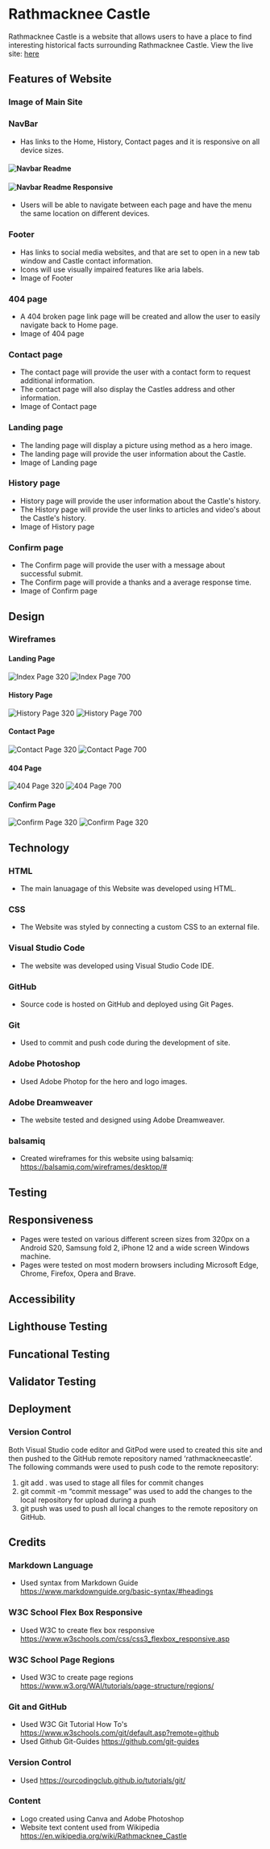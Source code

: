 # Rathmacknee Castle

Rathmacknee Castle is a website that allows users to have a place to find interesting historical facts surrounding Rathmacknee Castle. View the live site: <a href="https://mickymacirl.github.io/rathmackneecastle/">here</a></p>
## Features of Website
### Image of Main Site
### NavBar
* Has links to the Home, History, Contact pages and it is responsive on all device sizes.
#### ![Navbar Readme](/docs/navbar_readme.jpg)
#### ![Navbar Readme Responsive](/docs/navbar_readmesmall.jpg)
* Users will be able to navigate between each page and have the menu the same location on different devices.
### Footer
* Has links to social media websites, and  that are set to open in a new tab window and Castle contact information.
* Icons will use visually impaired features like aria labels.
* Image of Footer
### 404 page
* A 404 broken page link page will be created and allow the user to easily navigate back to Home page.
* Image of 404 page
### Contact page
* The contact page will provide the user with a contact form to request additional information.
* The contact page will also display the Castles address and other information.
* Image of Contact page
### Landing page
* The landing page will display a picture using method as a hero image.
* The landing page will provide the user information about the Castle.
* Image of Landing page
### History page
* History page will provide the user information about the Castle's history.
* The History page will provide the user links to articles and video's about the Castle's history.
* Image of History page
### Confirm page
 * The Confirm page will provide the user with a message about successful submit.
 * The Confirm page will provide a thanks and a average response time.
 * Image of Confirm page
## Design
### Wireframes
#### Landing Page
![Index Page 320](/docs/Index320.jpg)
![Index Page 700](/docs/Index700.jpg)
#### History Page
![History Page 320](/docs/History320.jpg)
![History Page 700](/docs/History700.jpg)
#### Contact Page
![Contact Page 320](/docs/Contact320.jpg)
![Contact Page 700](/docs/Contact700.jpg)
#### 404 Page
![404 Page 320](/docs/404320.jpg)
![404 Page 700](/docs/404700.jpg)
#### Confirm Page
![Confirm Page 320](/docs/Confirm320.jpg)
![Confirm Page 320](/docs/Confirm700.jpg)
## Technology
### HTML
* The main lanuagage of this Website was developed using HTML.
### CSS
* The Website was styled by connecting a custom CSS to an external file.
### Visual Studio Code
* The website was developed using Visual Studio Code IDE.
### GitHub
* Source code is hosted on GitHub and deployed using Git Pages.
### Git
* Used to commit and push code during the development of site.
### Adobe Photoshop
* Used Adobe Photop for the hero and logo images.
### Adobe Dreamweaver
* The website tested and designed using Adobe Dreamweaver.
### balsamiq
* Created wireframes for this website using balsamiq: https://balsamiq.com/wireframes/desktop/#
## Testing
## Responsiveness
* Pages were tested on various different screen sizes from 320px on a Android S20, Samsung fold 2, iPhone 12 and a wide screen Windows machine.
* Pages were tested on most modern browsers including Microsoft Edge, Chrome, Firefox, Opera and Brave.
## Accessibility
## Lighthouse Testing
## Funcational Testing
## Validator Testing
## Deployment
### Version Control
Both Visual Studio code editor and GitPod were used to created this site and then pushed to the GitHub remote repository named ‘rathmackneecastle’.
The following commands were used to push code to the remote repository:
1. git add . was used to stage all files for commit changes
2. git commit -m “commit message” was used to add the changes to the local repository for upload during a push
3. git push was used to push all local changes to the remote repository on GitHub.

## Credits
### Markdown Language
* Used syntax from Markdown Guide https://www.markdownguide.org/basic-syntax/#headings
### W3C School Flex Box Responsive
* Used W3C to create flex box responsive
https://www.w3schools.com/css/css3_flexbox_responsive.asp
### W3C School Page Regions
* Used W3C to create page regions https://www.w3.org/WAI/tutorials/page-structure/regions/
### Git and GitHub</h3>
* Used W3C Git Tutorial How To's https://www.w3schools.com/git/default.asp?remote=github
* Used Github Git-Guides https://github.com/git-guides
### Version Control
* Used https://ourcodingclub.github.io/tutorials/git/
### Content</h3>
* Logo created using Canva and Adobe Photoshop
* Website text content used from Wikipedia https://en.wikipedia.org/wiki/Rathmacknee_Castle


